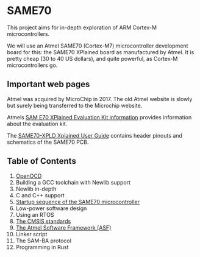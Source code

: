 # SAME70

This project aims for in-depth exploration of ARM Cortex-M microcontrollers.

We will use an Atmel SAME70 (Cortex-M7) microcontroller development board for this:
the SAME70 XPlained board as manufactured by Atmel. It is pretty cheap (30 to 40 US dollars), and quite powerful, as Cortex-M microcontrollers go.

Important web pages
-------------------

Atmel was acquired by MicroChip in 2017. The old Atmel website is slowly but surely being
transferred to the Microchip website.

Atmels [SAM E70 XPlained Evaluation Kit information](http://www.microchip.com/DevelopmentTools/ProductDetails.aspx?PartNO=ATSAME70-XPLD) provides information about the evaluation kit.

The [SAME70-XPLD Xplained User Guide](http://ww1.microchip.com/downloads/en/DeviceDoc/Atmel-44050-Cortex-M7-Microcontroller-SAM-E70-XPLD-Xplained_User-guide.pdf) contains header pinouts and schematics of the SAME70 PCB.

Table of Contents
-----------------

1. [OpenOCD](markdown/01_OpenOCD.md)
2. Building a GCC toolchain with Newlib support
3. Newlib in-depth
4. C and C++ support
5. [Startup sequence of the SAME70 microcontroller](markdown/05_StartupSequence.md)
6. Low-power software design
7. Using an RTOS
8. [The CMSIS standards](markdown/08_CMSIS.md)
9. [The Atmel Software Framework (ASF)](markdown/09_ASF.md)
10. Linker script
11. The SAM-BA protocol
12. Programming in Rust
